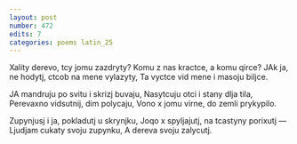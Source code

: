 ```yaml
---
layout: post
number: 472
edits: 7
categories: poems latin_25
---
```


Xality derevo, tcy jomu zazdryty?
Komu z nas kractce, a komu qirce?
JAk ja, ne hodytj, ctcob na mene vylazyty,
Ta vyctce vid mene i masoju biljce.

JA mandruju po svitu i skrizj buvaju,
Nasytcuju otci i stany dlja tila,
Perevaxno vidsutnij, dim polycaju,
Vono x jomu virne, do zemli prykypilo.

Zupynjusj i ja, pokladutj u skrynjku, 
Joqo x spyljajutj, na tcastyny porixutj —
Ljudjam cukaty svoju zupynku, 
A dereva svoju zalycutj.
